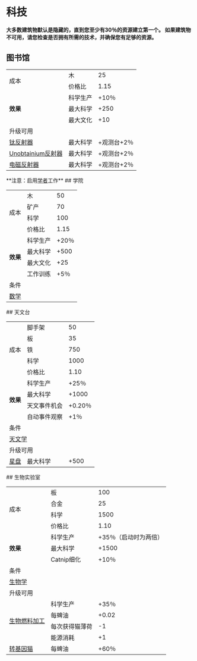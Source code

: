 # 科技
**大多数建筑物默认是隐藏的，直到您至少有30％的资源建立第一个。 如果建筑物不可用，请您检查是否拥有所需的技术，并确保您有足够的资源。**
## 图书馆
<table class="wikitable">
	<tbody>
		<tr>
			<td rowspan="2">
							成本
			</td>
			<td >
							木
			</td>
			<td >
							25
			</td>
		</tr>
		<tr>
			<td >
						价格比
			</td>
			<td >
						1.15
			</td>
		</tr>
		<tr>
			<td rowspan="3">
				<strong>
							效果
				</strong>
			</td>
			<td >
						科学生产
			</td>
			<td >
						+10％
			</td>
		</tr>
		<tr>
			<td >
						最大科学
			</td>
			<td >
						+250
			</td>
		</tr>
		<tr>
			<td >
						最大文化
			</td>
			<td >
						+10
			</td>
		</tr>
		<tr>
			<td colspan="3">
						升级可用
			</td>
		</tr>
		<tr>
			<td>
				<a href="#">
							钛反射器
				</a>
			</td>
			<td >
						最大科学
			</td>
			<td >
						+观测台+2％
			</td>
		</tr>
		<tr>
			<td>
				<a href="#">
							Unobtainium反射器
				</a>
			</td>
			<td >
						最大科学
			</td>
			<td >
						+观测台+2％
			</td>
		</tr>
		<tr>
			<td>
				<a href="#">
							电磁反射器
				</a>
			</td>
			<td >
						最大科学
			</td>
			<td >
						+观测台+2％
			</td>
		</tr>
	</tbody>
</table>
**注意：启用<a href="#">学者</a>工作**
## 学院
<table class="wikitable">
	<tbody>
		<tr>
			<td rowspan="4">
							成本
			</td>
			<td >
							木
			</td>
			<td >
							50
			</td>
		</tr>
		<tr>
			<td >
						矿产
			</td>
			<td >
						70
			</td>
		</tr>
		<tr>
			<td >
						科学
			</td>
			<td >
						100
			</td>
		</tr>
		<tr>
			<td >
						价格比
			</td>
			<td >
						1.15
			</td>
		</tr>
		<tr>
			<td rowspan="4">
				<strong>
							效果
				</strong>
			</td>
			<td >
						科学生产
			</td>
			<td >
						+20％
			</td>
		</tr>
		<tr>
			<td >
						最大科学
			</td>
			<td >
						+500
			</td>
		</tr>
		<tr>
			<td >
						最大文化
			</td>
			<td >
						+25
			</td>
		</tr>
		<tr>
			<td >
						工作训练
			</td>
			<td >
						+5％
			</td>
		</tr>
		<tr>
			<td colspan="3">
						条件
			</td>
		</tr>
		<tr>
			<td colspan="3">
				<a href="#">
							数学
				</a>
			</td>
		</tr>
	</tbody>
</table>
## 天文台
<table class="wikitable">
	<tbody>
		<tr>
			<td rowspan="5">
							成本
			</td>
			<td >
							脚手架
			</td>
			<td >
							50
			</td>
		</tr>
		<tr>
			<td >
						板
			</td>
			<td >
						35
			</td>
		</tr>
		<tr>
			<td >
						铁
			</td>
			<td >
						750
			</td>
		</tr>
		<tr>
			<td >
						科学
			</td>
			<td >
						1000
			</td>
		</tr>
		<tr>
			<td >
						价格比
			</td>
			<td >
						1.10
			</td>
		</tr>
		<tr>
			<td rowspan="4">
				<strong>
							效果
				</strong>
			</td>
			<td >
						科学生产
			</td>
			<td >
						+25％
			</td>
		</tr>
		<tr>
			<td >
						最大科学
			</td>
			<td >
						+1000
			</td>
		</tr>
		<tr>
			<td >
						天文事件机会
			</td>
			<td >
						+0.20％
			</td>
		</tr>
		<tr>
			<td >
						自动事件观察
			</td>
			<td >
						+1％
			</td>
		</tr>
		<tr>
			<td colspan="3">
						条件
			</td>
		</tr>
		<tr>
			<td colspan="3">
				<a href="#">
							天文学
				</a>
			</td>
		</tr>
		<tr>
			<td colspan="3">
						升级可用
			</td>
		</tr>
		<tr>
			<td>
				<a href="#">
							星盘
				</a>
			</td>
			<td >
						最大科学
			</td>
			<td >
						+500
			</td>
		</tr>
	</tbody>
</table>
## 生物实验室
<table class="wikitable">
	<tbody>
		<tr>
			<td rowspan="4">
							成本
			</td>
			<td >
							板
			</td>
			<td >
							100
			</td>
		</tr>
		<tr>
			<td >
						合金
			</td>
			<td >
						25
			</td>
		</tr>
		<tr>
			<td >
						科学
			</td>
			<td >
						1500
			</td>
		</tr>
		<tr>
			<td >
						价格比
			</td>
			<td >
						1.10
			</td>
		</tr>
		<tr>
			<td rowspan="3">
				<strong>
							效果
				</strong>
			</td>
			<td >
						科学生产
			</td>
			<td >
						+35％（启动时为两倍）
			</td>
		</tr>
		<tr>
			<td >
						最大科学
			</td>
			<td >
						+1500
			</td>
		</tr>
		<tr>
			<td >
						Catnip细化
			</td>
			<td >
						+10％
			</td>
		</tr>
		<tr>
			<td colspan="3">
						条件
			</td>
		</tr>
		<tr>
			<td colspan="3">
				<a href="#">
							生物学
				</a>
			</td>
		</tr>
		<tr>
			<td colspan="3">
						升级可用
			</td>
		</tr>
		<tr>
			<td rowspan="4">
				<a href="#">
							生物燃料加工
				</a>
			</td>
			<td >
						科学生产
			</td>
			<td colspan="1">
						+35％
			</td>
		</tr>
		<tr>
			<td >
						每蜱油
			</td>
			<td >
						+0.02
			</td>
		</tr>
		<tr>
			<td >
						每次获得猫薄荷
			</td>
			<td >
						-1
			</td>
		</tr>
		<tr>
			<td >
						能源消耗
			</td>
			<td >
						+1
			</td>
		</tr>
		<tr>
			<td>
				<a href="#">
							转基因猫
				</a>
			</td>
			<td >
						每蜱油
			</td>
			<td >
						+60％
			</td>
		</tr>
	</tbody>
</table>
